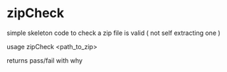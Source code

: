 # zipCheck

simple skeleton code to check a zip file is valid ( not self extracting one ) 

usage
zipCheck <path_to_zip>

returns pass/fail with why
